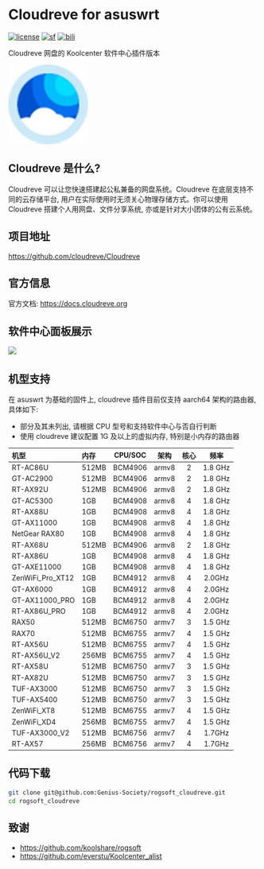# Cloudreve for asuswrt
[![license](https://img.shields.io/github/license/Genius-Society/rogsoft_cloudreve.svg)](https://github.com/Genius-Society/rogsoft_cloudreve/blob/main/LICENSE)
[![sf](https://img.shields.io/badge/release-SourceForge-ff6600.svg)](https://sourceforge.net/projects/rogsoft-cloudreve/files)
[![bili](https://img.shields.io/badge/bilibili-BV18ergYRERP-fc8bab.svg)](https://www.bilibili.com/video/BV18ergYRERP)

Cloudreve 网盘的 Koolcenter 软件中心插件版本

<a href="https://github.com/Genius-Society/rogsoft_cloudreve" target="_blank">
    <img src="./cloudreve/res/icon-cloudreve.png" style="width: 160px;">
</a>

## Cloudreve 是什么?
Cloudreve 可以让您快速搭建起公私兼备的网盘系统。Cloudreve 在底层支持不同的云存储平台, 用户在实际使用时无须关心物理存储方式。你可以使用 Cloudreve 搭建个人用网盘、文件分享系统, 亦或是针对大小团体的公有云系统。

## 项目地址
<https://github.com/cloudreve/Cloudreve>

## 官方信息
官方文档: <https://docs.cloudreve.org>

## 软件中心面板展示
![](https://foruda.gitee.com/images/1735376775202607416/239abf62_14243051.png)

## 机型支持
在 asuswrt 为基础的固件上, cloudreve 插件目前仅支持 aarch64 架构的路由器, 具体如下:
- 部分及其未列出, 请根据 CPU 型号和支持软件中心与否自行判断
- 使用 cloudreve 建议配置 1G 及以上的虚拟内存, 特别是小内存的路由器

| 机型             | 内存  | CPU/SOC | 架构  | 核心  |  频率   |
| :--------------- | :---- | :-----: | :---: | :---: | :-----: |
| RT-AC86U         | 512MB | BCM4906 | armv8 |   2   | 1.8 GHz |
| GT-AC2900        | 512MB | BCM4906 | armv8 |   2   | 1.8 GHz |
| RT-AX92U         | 512MB | BCM4906 | armv8 |   2   | 1.8 GHz |
| GT-AC5300        | 1GB   | BCM4908 | armv8 |   4   | 1.8 GHz |
| RT-AX88U         | 1GB   | BCM4908 | armv8 |   4   | 1.8 GHz |
| GT-AX11000       | 1GB   | BCM4908 | armv8 |   4   | 1.8 GHz |
| NetGear RAX80    | 1GB   | BCM4908 | armv8 |   4   | 1.8 GHz |
| RT-AX68U         | 512MB | BCM4906 | armv8 |   2   | 1.8 GHz |
| RT-AX86U         | 1GB   | BCM4908 | armv8 |   4   | 1.8 GHz |
| GT-AXE11000      | 1GB   | BCM4908 | armv8 |   4   | 1.8 GHz |
| ZenWiFi_Pro_XT12 | 1GB   | BCM4912 | armv8 |   4   | 2.0GHz  |
| GT-AX6000        | 1GB   | BCM4912 | armv8 |   4   | 2.0GHz  |
| GT-AX11000_PRO   | 1GB   | BCM4912 | armv8 |   4   | 2.0GHz  |
| RT-AX86U_PRO     | 1GB   | BCM4912 | armv8 |   4   | 2.0GHz  |
| RAX50            | 512MB | BCM6750 | armv7 |   3   | 1.5 GHz |
| RAX70            | 512MB | BCM6755 | armv7 |   4   | 1.5 GHz |
| RT-AX56U         | 512MB | BCM6755 | armv7 |   4   | 1.5 GHz |
| RT-AX56U_V2      | 256MB | BCM6755 | armv7 |   4   | 1.5 GHz |
| RT-AX58U         | 512MB | BCM6750 | armv7 |   3   | 1.5 GHz |
| RT-AX82U         | 512MB | BCM6750 | armv7 |   3   | 1.5 GHz |
| TUF-AX3000       | 512MB | BCM6750 | armv7 |   3   | 1.5 GHz |
| TUF-AX5400       | 512MB | BCM6750 | armv7 |   3   | 1.5 GHz |
| ZenWiFi_XT8      | 512MB | BCM6755 | armv7 |   4   | 1.5 GHz |
| ZenWiFi_XD4      | 256MB | BCM6755 | armv7 |   4   | 1.5 GHz |
| TUF-AX3000_V2    | 512MB | BCM6756 | armv7 |   4   | 1.7GHz  |
| RT-AX57          | 256MB | BCM6756 | armv7 |   4   | 1.7GHz  |

## 代码下载
```bash
git clone git@github.com:Genius-Society/rogsoft_cloudreve.git
cd rogsoft_cloudreve
```

## 致谢
- <https://github.com/koolshare/rogsoft>
- <https://github.com/everstu/Koolcenter_alist>